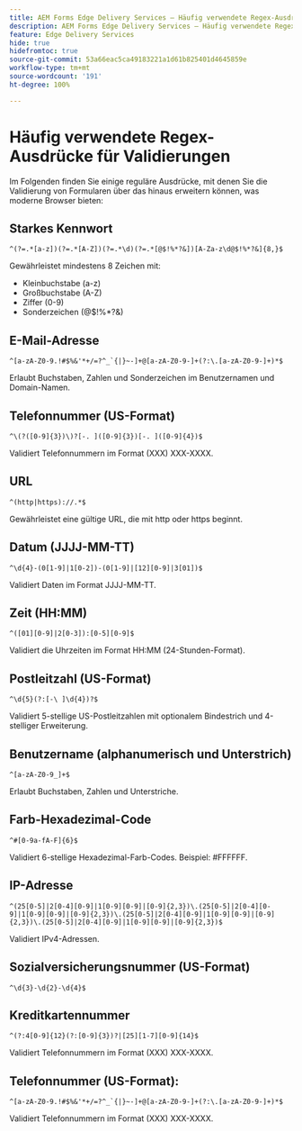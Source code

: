 ```yaml
---
title: AEM Forms Edge Delivery Services – Häufig verwendete Regex-Ausdrücke zur Validierung von Formularfeldern
description: AEM Forms Edge Delivery Services – Häufig verwendete Regex-Ausdrücke zur Validierung von Formularfeldern
feature: Edge Delivery Services
hide: true
hidefromtoc: true
source-git-commit: 53a66eac5ca49183221a1d61b825401d4645859e
workflow-type: tm+mt
source-wordcount: '191'
ht-degree: 100%

---
```



# Häufig verwendete Regex-Ausdrücke für Validierungen

Im Folgenden finden Sie einige reguläre Ausdrücke, mit denen Sie die Validierung von Formularen über das hinaus erweitern können, was moderne Browser bieten:

## Starkes Kennwort

```regex
^(?=.*[a-z])(?=.*[A-Z])(?=.*\d)(?=.*[@$!%*?&])[A-Za-z\d@$!%*?&]{8,}$
```

Gewährleistet mindestens 8 Zeichen mit:

* Kleinbuchstabe (a-z)
* Großbuchstabe (A-Z)
* Ziffer (0-9)
* Sonderzeichen (@$!%*?&amp;)


## E-Mail-Adresse


```regex
^[a-zA-Z0-9.!#$%&'*+/=?^_`{|}~-]+@[a-zA-Z0-9-]+(?:\.[a-zA-Z0-9-]+)*$
```

Erlaubt Buchstaben, Zahlen und Sonderzeichen im Benutzernamen und Domain-Namen.


## Telefonnummer (US-Format)

```regex
^\(?([0-9]{3})\)?[-. ]([0-9]{3})[-. ]([0-9]{4})$
```

Validiert Telefonnummern im Format (XXX) XXX-XXXX.



## URL

```regex
^(http|https)://.*$
```

Gewährleistet eine gültige URL, die mit http oder https beginnt.



## Datum (JJJJ-MM-TT)

```regex
^\d{4}-(0[1-9]|1[0-2])-(0[1-9]|[12][0-9]|3[01])$
```

Validiert Daten im Format JJJJ-MM-TT.


## Zeit (HH:MM)

```regex
^([01][0-9]|2[0-3]):[0-5][0-9]$
```

Validiert die Uhrzeiten im Format HH:MM (24-Stunden-Format).


## Postleitzahl (US-Format)

```regex
^\d{5}(?:[-\ ]\d{4})?$
```

Validiert 5-stellige US-Postleitzahlen mit optionalem Bindestrich und 4-stelliger Erweiterung.


## Benutzername (alphanumerisch und Unterstrich)

```regex
^[a-zA-Z0-9_]+$
```

Erlaubt Buchstaben, Zahlen und Unterstriche.


## Farb-Hexadezimal-Code

```regex
^#[0-9a-fA-F]{6}$
```

Validiert 6-stellige Hexadezimal-Farb-Codes. Beispiel: #FFFFFF.


## IP-Adresse

```regex
^(25[0-5]|2[0-4][0-9]|1[0-9][0-9]|[0-9]{2,3})\.(25[0-5]|2[0-4][0-9]|1[0-9][0-9]|[0-9]{2,3})\.(25[0-5]|2[0-4][0-9]|1[0-9][0-9]|[0-9]{2,3})\.(25[0-5]|2[0-4][0-9]|1[0-9][0-9]|[0-9]{2,3})$
```

Validiert IPv4-Adressen.



## Sozialversicherungsnummer (US-Format)

```regex
^\d{3}-\d{2}-\d{4}$
```



## Kreditkartennummer

```regex
^(?:4[0-9]{12}(?:[0-9]{3})?|[25][1-7][0-9]{14}$
```

Validiert Telefonnummern im Format (XXX) XXX-XXXX.



## Telefonnummer (US-Format):

```regex
^[a-zA-Z0-9.!#$%&'*+/=?^_`{|}~-]+@[a-zA-Z0-9-]+(?:\.[a-zA-Z0-9-]+)*$
```

Validiert Telefonnummern im Format (XXX) XXX-XXXX.
